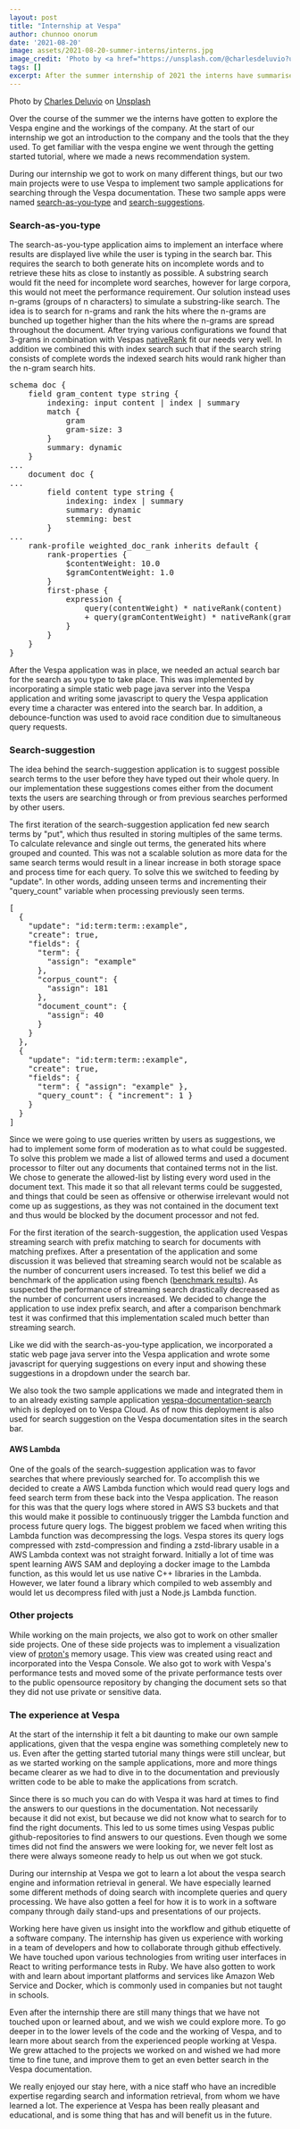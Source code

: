 ```yaml
---
layout: post
title: "Internship at Vespa"
author: chunnoo onorum
date: '2021-08-20'
image: assets/2021-08-20-summer-interns/interns.jpg
image_credit: 'Photo by <a href="https://unsplash.com/@charlesdeluvio?utm_source=unsplash&utm_medium=referral&utm_content=creditCopyText">charlesdeluvio</a> on <a href="https://unsplash.com/photos/rA83MmTX46U?utm_source=unsplash&utm_medium=referral&utm_content=creditCopyText">Unsplash</a>'
tags: []
excerpt: After the summer internship of 2021 the interns have summarised what they have done and their experience at Vespa
---
```



<p class="image-credit">
Photo by <a href="https://unsplash.com/@charlesdeluvio">Charles Deluvio</a> on <a href="https://unsplash.com/s/photos/working-baby">Unsplash</a></p>

Over the course of the summer we the interns have gotten to explore the Vespa
engine and the workings of the company. At the start of our internship we got
an introduction to the company and the tools that the they used. To get
familiar with the vespa engine we went through the getting started tutorial,
where we made a news recommendation system.

During our internship we got to work on many different things, but 
our two main projects were to use Vespa to implement two sample
applications for searching through the Vespa documentation. These two sample
apps were named
[search-as-you-type](https://github.com/vespa-engine/sample-apps/tree/master/incremental-search/search-as-you-type)
and
[search-suggestions](https://github.com/vespa-engine/sample-apps/tree/master/incremental-search/search-suggestions).

### Search-as-you-type

The search-as-you-type application aims to implement an interface where results
are displayed live while the user is typing in the search bar. This requires
the search to both generate hits on incomplete words and to retrieve these hits
as close to instantly as possible. A substring search would fit the need for
incomplete word searches, however for large corpora, this would not meet the
performance requirement. Our solution instead uses n-grams (groups of n
characters) to simulate a substring-like search. The idea is to search for
n-grams and rank the hits where the n-grams are bunched up together higher than
the hits where the n-grams are spread throughout the document. After trying
various configurations we found that 3-grams in combination with Vespas
[nativeRank](https://docs.vespa.ai/en/reference/nativerank.html) fit our needs
very well. In addition we combined this with index search such that if the
search string consists of complete words the indexed search hits would rank
higher than the n-gram search hits.

<pre>
schema doc {
    field gram_content type string {
        indexing: input content | index | summary
        match {
            gram
            gram-size: 3
        }
        summary: dynamic
    }
...
    document doc {
...
        field content type string {
            indexing: index | summary
            summary: dynamic
            stemming: best
        }
...
    rank-profile weighted_doc_rank inherits default {
        rank-properties {
            $contentWeight: 10.0
            $gramContentWeight: 1.0
        }
        first-phase {
            expression {
                query(contentWeight) * nativeRank(content)
                + query(gramContentWeight) * nativeRank(gram_content)
            }
        }
    }
}
</pre>

After the Vespa application was in place, we needed an actual search bar for
the search as you type to take place. This was implemented by incorporating a
simple static web page java server into the Vespa application and writing some
javascript to query the Vespa application every time a character was entered
into the search bar. In addition, a debounce-function was used to avoid race
condition due to simultaneous query requests.

### Search-suggestion

The idea behind the search-suggestion application is to suggest possible search
terms to the user before they have typed out their whole query. In our
implementation these suggestions comes either from the document texts the users are
searching through or from previous searches performed by other users.

The first iteration of the search-suggestion application fed new search terms
by "put", which thus resulted in storing multiples of the same terms. To
calculate relevance and single out terms, the generated hits where grouped and
counted.  This was not a scalable solution as more data for the same search
terms would result in a linear increase in both storage space and process time
for each query. To solve this we switched to feeding by "update". In other
words, adding unseen terms and incrementing their "query\_count" variable when
processing previously seen terms.

<pre>
[
  {
    "update": "id:term:term::example",
    "create": true,
    "fields": {
      "term": {
        "assign": "example"
      },
      "corpus_count": {
        "assign": 181
      },
      "document_count": {
        "assign": 40
      }
    }
  },
  {
    "update": "id:term:term::example",
    "create": true,
    "fields": {
      "term": { "assign": "example" },
      "query_count": { "increment": 1 }
    }
  }
]
</pre>

Since we were going to use queries written by users as suggestions, we had to
implement some form of moderation as to what could be suggested. To solve this
problem we made a list of allowed terms and used a document processor to filter
out any documents that contained terms not in the list. We chose to generate
the allowed-list by listing every word used in the document text. This made it
so that all relevant terms could be suggested, and things that could be seen as
offensive or otherwise irrelevant would not come up as suggestions, as they was
not contained in the document text and thus would be blocked by the document
processor and not fed.

For the first iteration of the search-suggestion, the application used Vespas
streaming search with prefix matching to search for documents with matching
prefixes. After a presentation of the application and some discussion it was
believed that streaming search would not be scalable as the number of
concurrent users increased. To test this belief we did a benchmark of the
application using fbench ([benchmark results](https://github.com/vespa-engine/sample-apps/blob/master/incremental-search/search-suggestions/benchmarking-README.md)).
As suspected the performance of streaming search drastically decreased as
the number of concurrent users increased. We decided to change the application
to use index prefix search, and after a comparison benchmark test it was
confirmed that this implementation scaled much better than streaming search.

Like we did with the search-as-you-type application, we incorporated a static
web page java server into the Vespa application and wrote some javascript for
querying suggestions on every input and showing these suggestions in a dropdown
under the search bar.

We also took the two sample applications we made and integrated them in to an
already existing sample application
[vespa-documentation-search](https://github.com/vespa-cloud/vespa-documentation-search)
which is deployed on to Vespa Cloud. As of now this deployment is also used for
search suggestion on the Vespa documentation sites in the search bar.

#### AWS Lambda

One of the goals of the search-suggestion application was to favor searches
that where previously searched for. To accomplish this we decided to create a AWS
Lambda function which would read query logs and feed search term from these
back into the Vespa application. The reason for this was that the query logs
where stored in AWS S3 buckets and that this would make it possible to
continuously trigger the Lambda function and process future query logs. The
biggest problem we faced when writing this Lambda function was decompressing
the logs. Vespa stores its query logs compressed with zstd-compression and
finding a zstd-library usable in a AWS Lambda context was not straight forward.
Initially a lot of time was spent learning AWS SAM and deploying a docker image
to the Lambda function, as this would let us use native C++ libraries in the
Lambda. However, we later found a library which compiled to web assembly and
would let us decompress filed with just a Node.js Lambda function.

### Other projects

While working on the main projects, we also got to work on other smaller side
projects. One of these side projects was to implement a visualization view of
[proton's](https://docs.vespa.ai/en/proton.html) memory usage. This view was
created using react and incorporated into the Vespa Console. We also got to
work with Vespa's performance tests and moved some of the private performance
tests over to the public opensource repository by changing the document sets so
that they did not use private or sensitive data.

### The experience at Vespa

At the start of the internship it felt a bit daunting to make our own sample 
applications, given that the vespa engine was something completely new to us. 
Even after the getting started tutorial many things were still unclear, but as we 
started working on the sample applications, more and more things became clearer as 
we had to dive in to the documentation and previously written code to be able to 
make the applications from scratch.

Since there is so much you can do with Vespa it was hard at times to find the answers 
to our questions in the documentation. Not necessarily because it did not exist, but
because we did not know what to search for to find the right documents. This led to us
some times using Vespas public github-repositories to find answers to our questions. 
Even though we some times did not find the answers we were looking for, we never felt
lost as there were always someone ready to help us out when we got stuck.

During our internship at Vespa we got to learn a lot about the vespa search
engine and information retrieval in general. We have especially learned some 
different methods of doing search with incomplete queries and query processing. 
We have also gotten a feel for how it is to work in a software company through 
daily stand-ups and presentations of our projects.

Working here have given us insight into the workflow and github etiquette of a
software company. The internship has given us experience with working in a
team of developers and how to collaborate through github effectively. We
have touched upon various technologies from writing user interfaces in React to
writing performance tests in Ruby. We have also gotten to work with and learn 
about important platforms and services like Amazon Web Service and Docker, which 
is commonly used in companies but not taught in schools. 

Even after the internship there are still many things that we have not touched 
upon or learned about, and we wish we could explore more. To go deeper in 
to the lower levels of the code and the working of Vespa, and to learn more about
search from the experienced people working at Vespa. We grew attached to the 
projects we worked on and wished we had more time to fine tune, and improve 
them to get an even better search in the Vespa documentation.

We really enjoyed our stay here, with a nice staff who have an incredible
expertise regarding search and information retrieval, from whom we have learned a
lot. The experience at Vespa has been really pleasant and educational, and is some thing
that has and will benefit us in the future.
